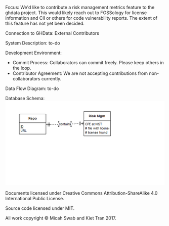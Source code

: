 Focus: We'd like to contribute a risk management metrics feature to the ghdata project. This would likely reach out to FOSSology for license information and CII or others for code vulnerability reports. The extent of this feature has not yet been decided.

Connection to GHData: External Contributors


System Description:
to-do

Development Environment:
- Commit Process: Collaborators can commit freely. Please keep others in the loop.
- Contributor Agreement: We are not accepting contributions from non-collaborators currently.

Data Flow Diagram:
to-do

Database Schema:
![alt tag](1.PNG)


Documents licensed under Creative Commons Attribution-ShareAlike 4.0 International Public License.

Source code licensed under MIT.

All work copyright © Micah Swab and Kiet Tran 2017.
